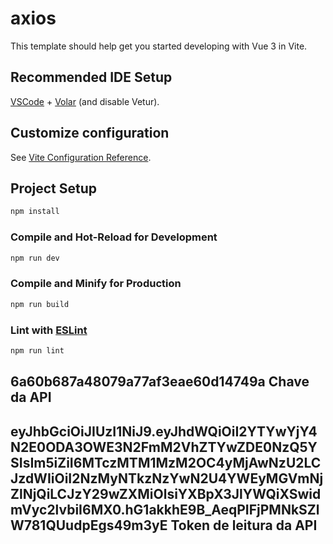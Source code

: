 # axios

This template should help get you started developing with Vue 3 in Vite.

## Recommended IDE Setup

[VSCode](https://code.visualstudio.com/) + [Volar](https://marketplace.visualstudio.com/items?itemName=Vue.volar) (and disable Vetur).

## Customize configuration

See [Vite Configuration Reference](https://vite.dev/config/).

## Project Setup

```sh
npm install
```

### Compile and Hot-Reload for Development

```sh
npm run dev
```

### Compile and Minify for Production

```sh
npm run build
```

### Lint with [ESLint](https://eslint.org/)

```sh
npm run lint
```

## 6a60b687a48079a77af3eae60d14749a Chave da API

## eyJhbGciOiJIUzI1NiJ9.eyJhdWQiOiI2YTYwYjY4N2E0ODA3OWE3N2FmM2VhZTYwZDE0NzQ5YSIsIm5iZiI6MTczMTM1MzM2OC4yMjAwNzU2LCJzdWIiOiI2NzMyNTkzNzYwN2U4YWEyMGVmNjZlNjQiLCJzY29wZXMiOlsiYXBpX3JlYWQiXSwidmVyc2lvbiI6MX0.hG1akkhE9B_AeqPIFjPMNkSZlW781QUudpEgs49m3yE Token de leitura da API
